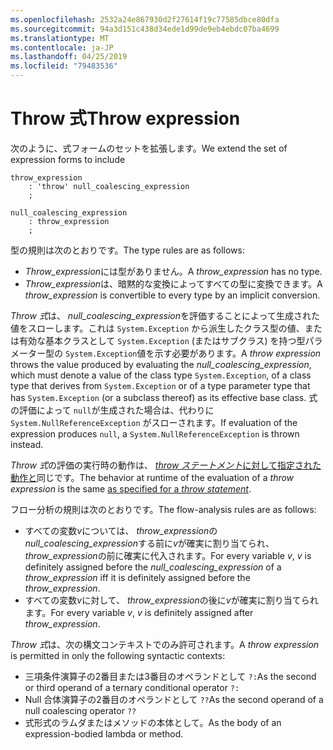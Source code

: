```yaml
---
ms.openlocfilehash: 2532a24e867930d2f27614f19c77585dbce80dfa
ms.sourcegitcommit: 94a3d151c438d34ede1d99de9eb4ebdc07ba4699
ms.translationtype: MT
ms.contentlocale: ja-JP
ms.lasthandoff: 04/25/2019
ms.locfileid: "79483536"
---
```

# <a name="throw-expression"></a><span data-ttu-id="18eb0-101">Throw 式</span><span class="sxs-lookup"><span data-stu-id="18eb0-101">Throw expression</span></span>

<span data-ttu-id="18eb0-102">次のように、式フォームのセットを拡張します。</span><span class="sxs-lookup"><span data-stu-id="18eb0-102">We extend the set of expression forms to include</span></span>

```antlr
throw_expression
    : 'throw' null_coalescing_expression
    ;

null_coalescing_expression
    : throw_expression
    ;
```

<span data-ttu-id="18eb0-103">型の規則は次のとおりです。</span><span class="sxs-lookup"><span data-stu-id="18eb0-103">The type rules are as follows:</span></span>

- <span data-ttu-id="18eb0-104">*Throw_expression*には型がありません。</span><span class="sxs-lookup"><span data-stu-id="18eb0-104">A *throw_expression* has no type.</span></span>
- <span data-ttu-id="18eb0-105">*Throw_expression*は、暗黙的な変換によってすべての型に変換できます。</span><span class="sxs-lookup"><span data-stu-id="18eb0-105">A *throw_expression* is convertible to every type by an implicit conversion.</span></span>

<span data-ttu-id="18eb0-106">*Throw 式*は、 *null_coalescing_expression*を評価することによって生成された値をスローします。これは `System.Exception` から派生したクラス型の値、または有効な基本クラスとして `System.Exception` (またはサブクラス) を持つ型パラメーター型の `System.Exception`値を示す必要があります。</span><span class="sxs-lookup"><span data-stu-id="18eb0-106">A *throw expression* throws the value produced by evaluating the *null_coalescing_expression*, which must denote a value of the class type `System.Exception`, of a class type that derives from `System.Exception` or of a type parameter type that has `System.Exception` (or a subclass thereof) as its effective base class.</span></span> <span data-ttu-id="18eb0-107">式の評価によって `null`が生成された場合は、代わりに `System.NullReferenceException` がスローされます。</span><span class="sxs-lookup"><span data-stu-id="18eb0-107">If evaluation of the expression produces `null`, a `System.NullReferenceException` is thrown instead.</span></span>

<span data-ttu-id="18eb0-108">*Throw 式*の評価の実行時の動作は、 [ *throw ステートメント*に対して指定された動作と](../../spec/statements.md#the-throw-statement)同じです。</span><span class="sxs-lookup"><span data-stu-id="18eb0-108">The behavior at runtime of the evaluation of a *throw expression* is the same [as specified for a *throw statement*](../../spec/statements.md#the-throw-statement).</span></span>

<span data-ttu-id="18eb0-109">フロー分析の規則は次のとおりです。</span><span class="sxs-lookup"><span data-stu-id="18eb0-109">The flow-analysis rules are as follows:</span></span>

- <span data-ttu-id="18eb0-110">すべての変数*v*については、 *throw_expression*の*null_coalescing_expression*する前に*v*が確実に割り当てられ、 *throw_expression*の前に確実に代入されます。</span><span class="sxs-lookup"><span data-stu-id="18eb0-110">For every variable *v*, *v* is definitely assigned before the *null_coalescing_expression* of a *throw_expression* iff it is definitely assigned before the *throw_expression*.</span></span>
- <span data-ttu-id="18eb0-111">すべての変数*v*に対して、 *throw_expression*の後に*v*が確実に割り当てられます。</span><span class="sxs-lookup"><span data-stu-id="18eb0-111">For every variable *v*, *v* is definitely assigned after *throw_expression*.</span></span>

<span data-ttu-id="18eb0-112">*Throw 式*は、次の構文コンテキストでのみ許可されます。</span><span class="sxs-lookup"><span data-stu-id="18eb0-112">A *throw expression* is permitted in only the following syntactic contexts:</span></span>
- <span data-ttu-id="18eb0-113">三項条件演算子の2番目または3番目のオペランドとして `?:`</span><span class="sxs-lookup"><span data-stu-id="18eb0-113">As the second or third operand of a ternary conditional operator `?:`</span></span>
- <span data-ttu-id="18eb0-114">Null 合体演算子の2番目のオペランドとして `??`</span><span class="sxs-lookup"><span data-stu-id="18eb0-114">As the second operand of a null coalescing operator `??`</span></span>
- <span data-ttu-id="18eb0-115">式形式のラムダまたはメソッドの本体として。</span><span class="sxs-lookup"><span data-stu-id="18eb0-115">As the body of an expression-bodied lambda or method.</span></span>
